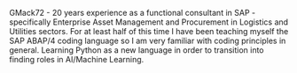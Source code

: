 GMack72 - 
20 years experience as a functional consultant in SAP - specifically Enterprise Asset Management and Procurement in Logistics and Utilities sectors. 
For at least half of this time I have been teaching myself the SAP ABAP/4 coding language so I am very familiar with coding principles in general. 
Learning Python as a new language in order to transition into finding roles in AI/Machine Learning.
